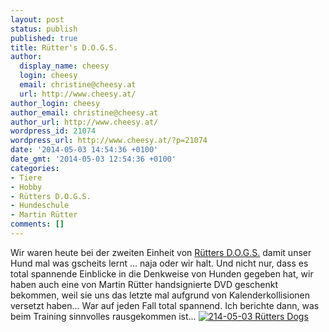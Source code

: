```yaml
---
layout: post
status: publish
published: true
title: Rütter's D.O.G.S.
author:
  display_name: cheesy
  login: cheesy
  email: christine@cheesy.at
  url: http://www.cheesy.at/
author_login: cheesy
author_email: christine@cheesy.at
author_url: http://www.cheesy.at/
wordpress_id: 21074
wordpress_url: http://www.cheesy.at/?p=21074
date: '2014-05-03 14:54:36 +0100'
date_gmt: '2014-05-03 12:54:36 +0100'
categories:
- Tiere
- Hobby
- Rütters D.O.G.S.
- Hundeschule
- Martin Rütter
comments: []
---
```

Wir waren heute bei der zweiten Einheit von [Rütters D.O.G.S.](http://www.ruetters-dogs.de/) damit unser Hund mal was gscheits lernt ... naja oder wir halt.
Und nicht nur, dass es total spannende Einblicke in die Denkweise von Hunden gegeben hat, wir haben auch eine von Martin Rütter handsignierte DVD geschenkt bekommen, weil sie uns das letzte mal aufgrund von Kalenderkollisionen versetzt haben...
War auf jeden Fall total spannend. Ich berichte dann, was beim Training sinnvolles rausgekommen ist...
[![214-05-03 Rütters Dogs](http://www.cheesy.at/wp-content/uploads/214-05-03-Rütters-Dogs.jpg)](http://www.cheesy.at/wp-content/uploads/214-05-03-Rütters-Dogs.jpg)
